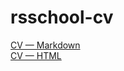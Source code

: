 # rsschool-cv

[CV — Markdown](https://ablbsk.github.io/rsschool-cv/cv)  
[CV — HTML](https://ablbsk.github.io/rsschool-cv/)  
